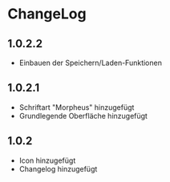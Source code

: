 ﻿# ChangeLog

## 1.0.2.2

- Einbauen der Speichern/Laden-Funktionen

## 1.0.2.1

- Schriftart "Morpheus" hinzugefügt
- Grundlegende Oberfläche hinzugefügt

## 1.0.2

- Icon hinzugefügt
- Changelog hinzugefügt